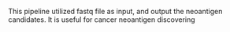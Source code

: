 This pipeline utilized fastq file as input, and output the neoantigen candidates. It is useful for cancer neoantigen discovering
